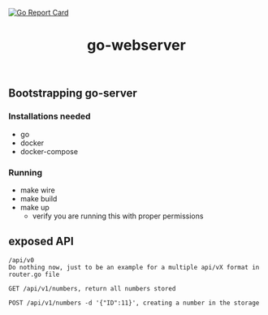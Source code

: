 [![Go Report Card](https://goreportcard.com/badge/github.com/eduardogr/webser-go)](https://goreportcard.com/report/github.com/eduardogr/webser-go)

<h1 align="center"> go-webserver </h1> <br>

## Bootstrapping go-server

### Installations needed

- go
- docker
- docker-compose

### Running

- make wire
- make build
- make up
  - verify you are running this with proper permissions

## exposed API

```
/api/v0
Do nothing now, just to be an example for a multiple api/vX format in router.go file

GET /api/v1/numbers, return all numbers stored

POST /api/v1/numbers -d '{"ID":11}', creating a number in the storage
```
